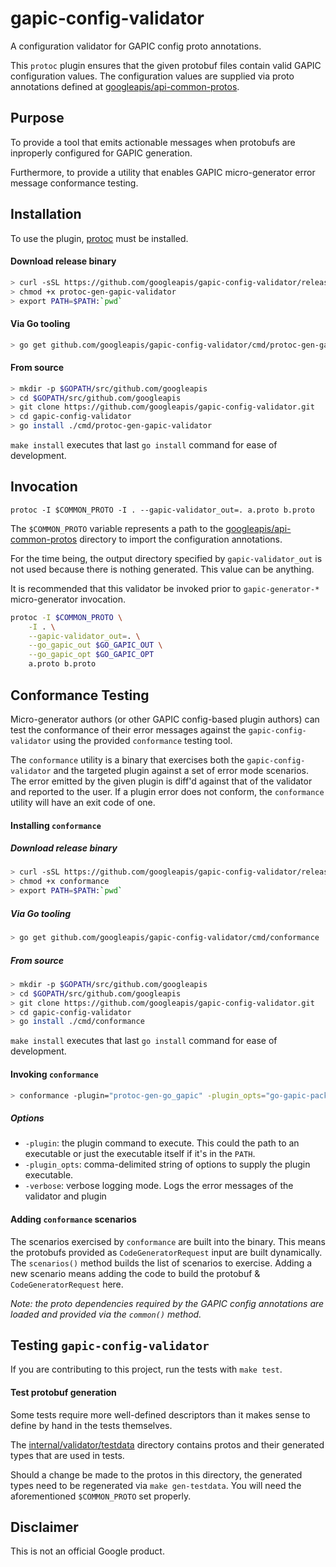 gapic-config-validator
======================

A configuration validator for GAPIC config proto annotations.

This `protoc` plugin ensures that the given protobuf files contain valid
GAPIC configuration values. The configuration values are supplied via
proto annotations defined at [googleapis/api-common-protos](https://github.com/googleapis/api-common-protos).

Purpose
-------

To provide a tool that emits actionable messages when protobufs are
inproperly configured for GAPIC generation.

Furthermore, to provide a utility that enables GAPIC micro-generator
error message conformance testing.

Installation
------------

To use the plugin, [protoc](https://developers.google.com/protocol-buffers/docs/downloads) must be installed. 

#### Download release binary
```sh
> curl -sSL https://github.com/googleapis/gapic-config-validator/releases/download/v$SEMVER/gapic-config-validator-$SEMVER-$OS-$ARCH.tar.gz | tar xz
> chmod +x protoc-gen-gapic-validator
> export PATH=$PATH:`pwd`
```

#### Via Go tooling
```sh
> go get github.com/googleapis/gapic-config-validator/cmd/protoc-gen-gapic-validator
```

#### From source
```sh
> mkdir -p $GOPATH/src/github.com/googleapis
> cd $GOPATH/src/github.com/googleapis
> git clone https://github.com/googleapis/gapic-config-validator.git
> cd gapic-config-validator
> go install ./cmd/protoc-gen-gapic-validator
```

`make install` executes that last `go install` command for ease of development. 

Invocation
----------

`protoc -I $COMMON_PROTO -I . --gapic-validator_out=. a.proto b.proto`

The `$COMMON_PROTO` variable represents a path to the [googleapis/api-common-protos](https://github.com/googleapis/api-common-protos) directory to import the configuration annotations.

For the time being, the output directory specified by `gapic-validator_out` is not used because there is nothing generated. This value can be anything. 

It is recommended that this validator be invoked prior to `gapic-generator-*` micro-generator invocation.
```sh
protoc -I $COMMON_PROTO \
    -I . \
    --gapic-validator_out=. \
    --go_gapic_out $GO_GAPIC_OUT \
    --go_gapic_opt $GO_GAPIC_OPT
    a.proto b.proto
```

Conformance Testing
-------------------

Micro-generator authors (or other GAPIC config-based plugin authors) can test the conformance of their
error messages against the `gapic-config-validator` using the provided `conformance` testing tool.

The `conformance` utility is a binary that exercises both the `gapic-config-validator` and the targeted
plugin against a set of error mode scenarios. The error emitted by the given plugin is diff'd against
that of the validator and reported to the user. If a plugin error does not conform, the `conformance`
utility will have an exit code of one.

#### Installing `conformance`

##### Download release binary

```sh
> curl -sSL https://github.com/googleapis/gapic-config-validator/releases/download/v$SEMVER/gapic-config-validator-$SEMVER-$OS-$ARCH.tar.gz | tar xz
> chmod +x conformance
> export PATH=$PATH:`pwd`
```

##### Via Go tooling

```sh
> go get github.com/googleapis/gapic-config-validator/cmd/conformance
```

##### From source

```sh
> mkdir -p $GOPATH/src/github.com/googleapis
> cd $GOPATH/src/github.com/googleapis
> git clone https://github.com/googleapis/gapic-config-validator.git
> cd gapic-config-validator
> go install ./cmd/conformance
```

`make install` executes that last `go install` command for ease of development. 

#### Invoking `conformance`

```sh
> conformance -plugin="protoc-gen-go_gapic" -plugin_opts="go-gapic-package=foo.com/bar/v1;bar"
```

##### Options

* `-plugin`: the plugin command to execute. This could the path to an executable or just the
executable itself if it's in the `PATH`.
* `-plugin_opts`: comma-delimited string of options to supply the plugin executable.
* `-verbose`: verbose logging mode. Logs the error messages of the validator and plugin

#### Adding `conformance` scenarios

The scenarios exercised by `conformance` are built into the binary. This means the protobufs
provided as `CodeGeneratorRequest` input are built dynamically. The `scenarios()` method builds
the list of scenarios to exercise. Adding a new scenario means adding the code to build the
protobuf & `CodeGeneratorRequest` here. 

*Note: the proto dependencies required by the GAPIC config annotations are loaded and provided*
*via the `common()` method.*

Testing `gapic-config-validator`
--------------------------------

If you are contributing to this project, run the tests with `make test`.

#### Test protobuf generation

Some tests require more well-defined descriptors than it makes sense to define by hand in the tests themselves.

The [internal/validator/testdata](/internal/validator/testdata) directory contains protos and their generated types that are used in tests.

Should a change be made to the protos in this directory, the generated types need to be regenerated via `make gen-testdata`. You will need the aforementioned `$COMMON_PROTO` set properly.

Disclaimer
----------

This is not an official Google product.